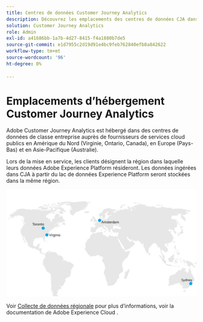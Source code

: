 ```yaml
---
title: Centres de données Customer Journey Analytics
description: Découvrez les emplacements des centres de données CJA dans le monde entier.
solution: Customer Journey Analytics
role: Admin
exl-id: a41686bb-1a7b-4d27-8415-f4a1880b7de5
source-git-commit: e1d7955c2d19d91e4bc9feb762840efb8a842622
workflow-type: tm+mt
source-wordcount: '96'
ht-degree: 0%

---
```


# Emplacements d’hébergement Customer Journey Analytics

Adobe Customer Journey Analytics est hébergé dans des centres de données de classe entreprise auprès de fournisseurs de services cloud publics en Amérique du Nord (Virginie, Ontario, Canada), en Europe (Pays-Bas) et en Asie-Pacifique (Australie).

Lors de la mise en service, les clients désignent la région dans laquelle leurs données Adobe Experience Platform résideront. Les données ingérées dans CJA à partir du lac de données Experience Platform seront stockées dans la même région.

![Centres de données CJA](assets/data-centers.png)

Voir [Collecte de données régionale](https://experienceleague.adobe.com/en/docs/core-services/interface/data-collection/rdc) pour plus d’informations, voir la documentation de Adobe Experience Cloud .
